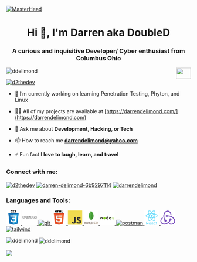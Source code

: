 [![MasterHead](https://gifimage.net/wp-content/uploads/2018/11/gif-banner-for-website-5.gif)](https://ddelimond)
<h1 align="center">Hi 👋, I'm Darren aka DoubleD</h1>
<h3 align="center">A curious and inquisitive Developer/ Cyber enthusiast from Columbus Ohio</h3>
<img align="right" height="30" width="40" src="https://i.gifer.com/3odR.gif">

<p align="left"> <img src="https://komarev.com/ghpvc/?username=ddelimond&label=Profile%20views&color=0e75b6&style=flat" alt="ddelimond" /> </p>

<p align="left"> <a href="https://twitter.com/d2thedev" target="blank"><img src="https://img.shields.io/twitter/follow/d2thedev?logo=twitter&style=for-the-badge" alt="d2thedev" /></a> </p>

- 🔭 I’m currently working on learning Penetration Testing, Phyton, and Linux
<!-- - 🔭 I’m currently working on learning Python and Django [Stash](https://github.com/ddelimond/Stash) -->

- 👨‍💻 All of my projects are available at [https://darrendelimond.com/](https://darrendelimond.com)

- 💬 Ask me about **Development, Hacking, or Tech**

- 📫 How to reach me **darrendelimond@yahoo.com**

- ⚡ Fun fact **I love to laugh, learn, and travel**

<h3 align="left">Connect with me:</h3>
<p align="left">
<a href="https://twitter.com/d2thedev" target="blank"><img align="center" src="https://raw.githubusercontent.com/rahuldkjain/github-profile-readme-generator/master/src/images/icons/Social/twitter.svg" alt="d2thedev" height="30" width="40" /></a>
<a href="https://linkedin.com/in/darren-delimond-6b9297114" target="blank"><img align="center" src="https://raw.githubusercontent.com/rahuldkjain/github-profile-readme-generator/master/src/images/icons/Social/linked-in-alt.svg" alt="darren-delimond-6b9297114" height="30" width="40" /></a>
<a href="https://www.youtube.com/c/darrendelimond" target="blank"><img align="center" src="https://raw.githubusercontent.com/rahuldkjain/github-profile-readme-generator/master/src/images/icons/Social/youtube.svg" alt="darrendelimond" height="30" width="40" /></a>
</p>

<h3 align="left">Languages and Tools:</h3>
<p align="left"> <a href="https://www.w3schools.com/css/" target="_blank" rel="noreferrer"> <img src="https://raw.githubusercontent.com/devicons/devicon/master/icons/css3/css3-original-wordmark.svg" alt="css3" width="40" height="40"/> </a> <a href="https://expressjs.com" target="_blank" rel="noreferrer"> <img src="https://raw.githubusercontent.com/devicons/devicon/master/icons/express/express-original-wordmark.svg" alt="express" width="40" height="40"/> </a> <a href="https://git-scm.com/" target="_blank" rel="noreferrer"> <img src="https://www.vectorlogo.zone/logos/git-scm/git-scm-icon.svg" alt="git" width="40" height="40"/> </a> <a href="https://www.w3.org/html/" target="_blank" rel="noreferrer"> <img src="https://raw.githubusercontent.com/devicons/devicon/master/icons/html5/html5-original-wordmark.svg" alt="html5" width="40" height="40"/> </a> <a href="https://developer.mozilla.org/en-US/docs/Web/JavaScript" target="_blank" rel="noreferrer"> <img src="https://raw.githubusercontent.com/devicons/devicon/master/icons/javascript/javascript-original.svg" alt="javascript" width="40" height="40"/> </a> <a href="https://www.mongodb.com/" target="_blank" rel="noreferrer"> <img src="https://raw.githubusercontent.com/devicons/devicon/master/icons/mongodb/mongodb-original-wordmark.svg" alt="mongodb" width="40" height="40"/> </a> <a href="https://nodejs.org" target="_blank" rel="noreferrer"> <img src="https://raw.githubusercontent.com/devicons/devicon/master/icons/nodejs/nodejs-original-wordmark.svg" alt="nodejs" width="40" height="40"/> </a> <a href="https://postman.com" target="_blank" rel="noreferrer"> <img src="https://www.vectorlogo.zone/logos/getpostman/getpostman-icon.svg" alt="postman" width="40" height="40"/> </a> <a href="https://reactjs.org/" target="_blank" rel="noreferrer"> <img src="https://raw.githubusercontent.com/devicons/devicon/master/icons/react/react-original-wordmark.svg" alt="react" width="40" height="40"/> </a> <a href="https://redux.js.org" target="_blank" rel="noreferrer"> <img src="https://raw.githubusercontent.com/devicons/devicon/master/icons/redux/redux-original.svg" alt="redux" width="40" height="40"/> </a> <a href="https://tailwindcss.com/" target="_blank" rel="noreferrer"> <img src="https://www.vectorlogo.zone/logos/tailwindcss/tailwindcss-icon.svg" alt="tailwind" width="40" height="40"/> </a> </p>

<p><img align="left" src="https://github-readme-stats.vercel.app/api/top-langs?username=ddelimond&show_icons=true&locale=en&layout=compact&theme=transparent" alt="ddelimond" /></p>

<p>&nbsp;<img align="center" src="https://github-readme-stats.vercel.app/api?username=ddelimond&show_icons=true&locale=en&layout=compact&theme=transparent" alt="ddelimond" /></p>

<p><img align="center" src="https://github-readme-streak-stats.herokuapp.com/?user=ddelimond&show_icons=true&locale=en&layout=compact&theme=dark" /></p>

